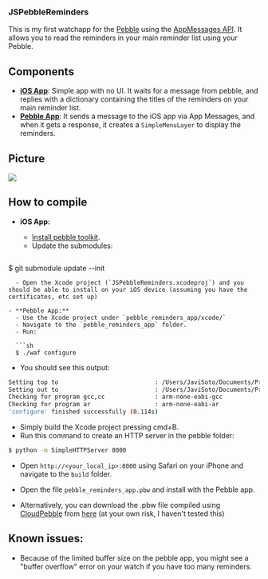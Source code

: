 ### JSPebbleReminders
This is my first watchapp for the [Pebble](http://getpebble.com/) using the [AppMessages API](http://developer.getpebble.com/sdkref/group___app_message.html). It allows you to read the reminders in your main reminder list using your Pebble.

## Components
- [**iOS App**](https://github.com/JaviSoto/JSPebbleReminders/tree/master/JSPebbleReminders): Simple app with no UI. It waits for a message from pebble, and replies with a dictionary containing the titles of the reminders on your main reminder list.
- [**Pebble App**](https://github.com/JaviSoto/JSPebbleReminders/blob/master/pebble_reminders_app/src/pebble_reminders_app.c): It sends a message to the iOS app via App Messages, and when it gets a response, it creates a `SimpleMenuLayer` to display the reminders.

## Picture

<img src="http://farm9.staticflickr.com/8406/8761699744_ec1a90a840_n.jpg" />

## How to compile
- **iOS App:**
  - [Install pebble toolkit](http://developer.getpebble.com/1/01_GetStarted/01_Step_2).
  - Update the submodules:
  
  ```sh
$ git submodule update --init
```
  - Open the Xcode project (`JSPebbleReminders.xcodeproj`) and you should be able to install on your iOS device (assuming you have the certificates, etc set up)

- **Pebble App:**
  - Use the Xcode project under `pebble_reminders_app/xcode/`
  - Navigate to the `pebble_reminders_app` folder.
  - Run:
  
  ```sh
  $ ./waf configure
  ```

  - You should see this output:
  
  ```sh
  Setting top to                           : /Users/JaviSoto/Documents/Projects/Pebble/JSPebbleReminders/pebble_reminders_app
  Setting out to                           : /Users/JaviSoto/Documents/Projects/Pebble/JSPebbleReminders/pebble_reminders_app/build
  Checking for program gcc,cc              : arm-none-eabi-gcc
  Checking for program ar                  : arm-none-eabi-ar
  'configure' finished successfully (0.114s)
  ```

  - Simply build the Xcode project pressing cmd+B.
  - Run this command to create an HTTP server in the pebble folder:
  
  ```sh
  $ python -m SimpleHTTPServer 8000
  ```

  - Open `http://<your_local_ip>:8000` using Safari on your iPhone and navigate to the `build` folder.
  - Open the file `pebble_reminders_app.pbw` and install with the Pebble app.
  
  - Alternatively, you can download the .pbw file compiled using [CloudPebble](https://cloudpebble.net) from [here](http://small.cat/pie) (at your own risk, I haven't tested this)

## Known issues:
- Because of the limited buffer size on the pebble app, you might see a "buffer overflow" error on your watch if you have too many reminders.
